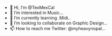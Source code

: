 - 👋 Hi, I’m @TexMexCal
- 👀 I’m interested in Music...
- 🌱 I’m currently learning .Midi..
- 💞️ I’m looking to collaborate on Graphic Design...
- 📫 How to reach me Twitter: @myheavynopal...

<!---
TexMexCal/TexMexCal is a ✨ special ✨ repository because its `README.md` (this file) appears on your GitHub profile.
You can click the Preview link to take a look at your changes.
--->
